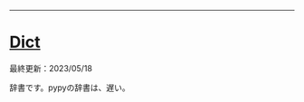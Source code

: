 ____

# [Dict](https://github.com/titanium-22/Library_py/blob/main/DataStructures/Dict)

最終更新：2023/05/18

辞書です。pypyの辞書は、遅い。

